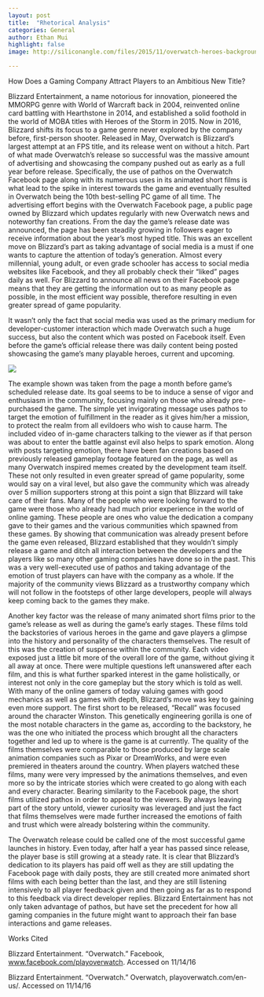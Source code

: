 ```yaml
---
layout: post
title:  "Rhetorical Analysis"
categories: General
author: Ethan Mui
highlight: false
image: http://siliconangle.com/files/2015/11/overwatch-heroes-background-blizzard-1080x623.png

---
```



How Does a Gaming Company Attract Players to an Ambitious New Title?

Blizzard Entertainment, a name notorious for innovation, pioneered the MMORPG genre with World of Warcraft back in 2004, reinvented online card battling with Hearthstone in 2014, and established a solid foothold in the world of MOBA titles with Heroes of the Storm in 2015. Now in 2016, Blizzard shifts its focus to a game genre never explored by the company before, first-person shooter. Released in May, Overwatch is Blizzard’s largest attempt at an FPS title, and its release went on without a hitch. Part of what made Overwatch’s release so successful was the massive amount of advertising and showcasing the company pushed out as early as a full year before release. Specifically, the use of pathos on the Overwatch Facebook page along with its numerous uses in its animated short films is what lead to the spike in interest towards the game and eventually resulted in Overwatch being the 10th best-selling PC game of all time.
The advertising effort begins with the Overwatch Facebook page, a public page owned by Blizzard which updates regularly with new Overwatch news and noteworthy fan creations. From the day the game’s release date was announced, the page has been steadily growing in followers eager to receive information about the year’s most hyped title. This was an excellent move on Blizzard’s part as taking advantage of social media is a must if one wants to capture the attention of today’s generation. Almost every millennial, young adult, or even grade schooler has access to social media websites like Facebook, and they all probably check their “liked” pages daily as well. For Blizzard to announce all news on their Facebook page means that they are getting the information out to as many people as possible, in the most efficient way possible, therefore resulting in even greater spread of game popularity.

It wasn’t only the fact that social media was used as the primary medium for developer-customer interaction which made Overwatch such a huge success, but also the content which was posted on Facebook itself. Even before the game’s official release there was daily content being posted showcasing the game’s many playable heroes, current and upcoming. 

![](https://github.com/pyramidian/Writing-Seminar-Portfolio/blob/gh-pages/ow%20fb.jpg?raw=true)

The example shown was taken from the page a month before game’s scheduled release date. Its goal seems to be to induce a sense of vigor and enthusiasm in the community, focusing mainly on those who already pre-purchased the game. The simple yet invigorating message uses pathos to target the emotion of fulfillment in the reader as it gives him/her a mission, to protect the realm from all evildoers who wish to cause harm. The included video of in-game characters talking to the viewer as if that person was about to enter the battle against evil also helps to spark emotion.
Along with posts targeting emotion, there have been fan creations based on previously released gameplay footage featured on the page, as well as many Overwatch inspired memes created by the development team itself. These not only resulted in even greater spread of game popularity, some would say on a viral level, but also gave the community which was already over 5 million supporters strong at this point a sign that Blizzard will take care of their fans. Many of the people who were looking forward to the game were those who already had much prior experience in the world of online gaming. These people are ones who value the dedication a company gave to their games and the various communities which spawned from these games. By showing that communication was already present before the game even released, Blizzard established that they wouldn’t simply release a game and ditch all interaction between the developers and the players like so many other gaming companies have done so in the past. This was a very well-executed use of pathos and taking advantage of the emotion of trust players can have with the company as a whole. If the majority of the community views Blizzard as a trustworthy company which will not follow in the footsteps of other large developers, people will always keep coming back to the games they make.
	
Another key factor was the release of many animated short films prior to the game’s release as well as during the game’s early stages. These films told the backstories of various heroes in the game and gave players a glimpse into the history and personality of the characters themselves. The result of this was the creation of suspense within the community. Each video exposed just a little bit more of the overall lore of the game, without giving it all away at once. There were multiple questions left unanswered after each film, and this is what further sparked interest in the game holistically, or interest not only in the core gameplay but the story which is told as well. With many of the online gamers of today valuing games with good mechanics as well as games with depth, Blizzard’s move was key to gaining even more support.  The first short to be released, “Recall” was focused around the character Winston. This genetically engineering gorilla is one of the most notable characters in the game as, according to the backstory, he was the one who initiated the process which brought all the characters together and led up to where is the game is at currently. The quality of the films themselves were comparable to those produced by large scale animation companies such as Pixar or DreamWorks, and were even premiered in theaters around the country. When players watched these films, many were very impressed by the animations themselves, and even more so by the intricate stories which were created to go along with each and every character. Bearing similarity to the Facebook page, the short films utilized pathos in order to appeal to the viewers. By always leaving part of the story untold, viewer curiosity was leveraged and just the fact that films themselves were made further increased the emotions of faith and trust which were already bolstering within the community.
	
The Overwatch release could be called one of the most successful game launches in history. Even today, after half a year has passed since release, the player base is still growing at a steady rate. It is clear that Blizzard’s dedication to its players has paid off well as they are still updating the Facebook page with daily posts, they are still created more animated short films with each being better than the last, and they are still listening intensively to all player feedback given and then going as far as to respond to this feedback via direct developer replies. Blizzard Entertainment has not only taken advantage of pathos, but have set the precedent for how all gaming companies in the future might want to approach their fan base interactions and game releases.


Works Cited

Blizzard Entertainment. “Overwatch.” Facebook, www.facebook.com/playoverwatch. Accessed 
on 11/14/16

Blizzard Entertainment. “Overwatch.” Overwatch, playoverwatch.com/en-us/. Accessed on 
11/14/16

	 
 
